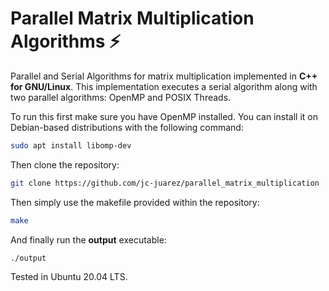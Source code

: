 # Parallel Matrix Multiplication Algorithms ⚡

Parallel and Serial Algorithms for matrix multiplication implemented in **C++ for GNU/Linux**. This implementation executes a serial algorithm along with two parallel algorithms: OpenMP and POSIX Threads.

To run this first make sure you have OpenMP installed. You can install it on Debian-based distributions with the following command:

```bash
sudo apt install libomp-dev
```

Then clone the repository:

```bash
git clone https://github.com/jc-juarez/parallel_matrix_multiplication
```

Then simply use the makefile provided within the repository:

```bash
make
```

And finally run the **output** executable:

```bash
./output
```

Tested in Ubuntu 20.04 LTS.